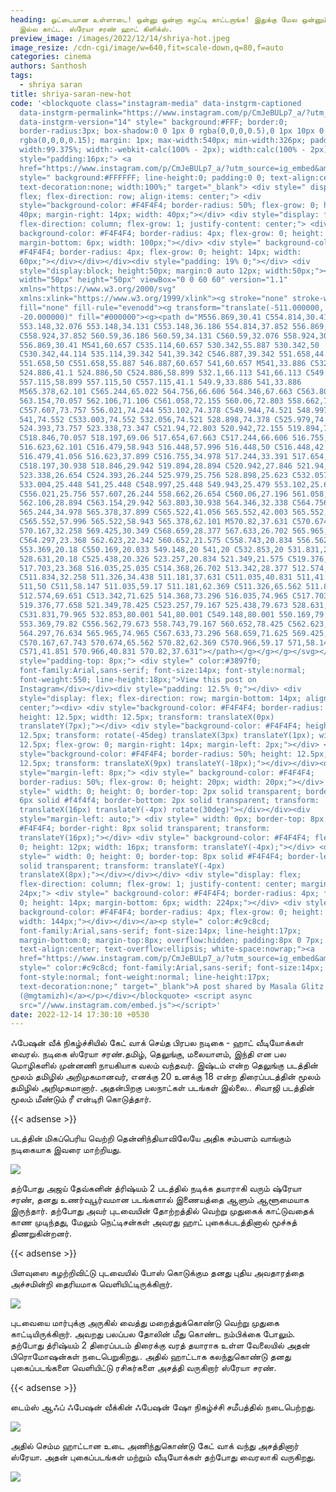 ```yaml
---
heading: ஓட்டையான உள்ளாடை! ஒன்னு ஒன்னா கழட்டி காட்டறாங்க! இதுக்கு மேல ஒன்னும்
  இல்ல காட்ட. ஸ்ரேயா சரண் ஹாட் கிளிக்ஸ்.
preview_image: /images/2022/12/14/shriya-hot.jpeg
image_resize: /cdn-cgi/image/w=640,fit=scale-down,q=80,f=auto
categories: cinema
authors: Santhosh
tags:
  - shriya saran
title: shriya-saran-new-hot
code: '<blockquote class="instagram-media" data-instgrm-captioned
  data-instgrm-permalink="https://www.instagram.com/p/CmJeBULp7_a/?utm_source=ig_embed&amp;utm_campaign=loading"
  data-instgrm-version="14" style=" background:#FFF; border:0;
  border-radius:3px; box-shadow:0 0 1px 0 rgba(0,0,0,0.5),0 1px 10px 0
  rgba(0,0,0,0.15); margin: 1px; max-width:540px; min-width:326px; padding:0;
  width:99.375%; width:-webkit-calc(100% - 2px); width:calc(100% - 2px);"><div
  style="padding:16px;"> <a
  href="https://www.instagram.com/p/CmJeBULp7_a/?utm_source=ig_embed&amp;utm_campaign=loading"
  style=" background:#FFFFFF; line-height:0; padding:0 0; text-align:center;
  text-decoration:none; width:100%;" target="_blank"> <div style=" display:
  flex; flex-direction: row; align-items: center;"> <div
  style="background-color: #F4F4F4; border-radius: 50%; flex-grow: 0; height:
  40px; margin-right: 14px; width: 40px;"></div> <div style="display: flex;
  flex-direction: column; flex-grow: 1; justify-content: center;"> <div style="
  background-color: #F4F4F4; border-radius: 4px; flex-grow: 0; height: 14px;
  margin-bottom: 6px; width: 100px;"></div> <div style=" background-color:
  #F4F4F4; border-radius: 4px; flex-grow: 0; height: 14px; width:
  60px;"></div></div></div><div style="padding: 19% 0;"></div> <div
  style="display:block; height:50px; margin:0 auto 12px; width:50px;"><svg
  width="50px" height="50px" viewBox="0 0 60 60" version="1.1"
  xmlns="https://www.w3.org/2000/svg"
  xmlns:xlink="https://www.w3.org/1999/xlink"><g stroke="none" stroke-width="1"
  fill="none" fill-rule="evenodd"><g transform="translate(-511.000000,
  -20.000000)" fill="#000000"><g><path d="M556.869,30.41 C554.814,30.41
  553.148,32.076 553.148,34.131 C553.148,36.186 554.814,37.852 556.869,37.852
  C558.924,37.852 560.59,36.186 560.59,34.131 C560.59,32.076 558.924,30.41
  556.869,30.41 M541,60.657 C535.114,60.657 530.342,55.887 530.342,50
  C530.342,44.114 535.114,39.342 541,39.342 C546.887,39.342 551.658,44.114
  551.658,50 C551.658,55.887 546.887,60.657 541,60.657 M541,33.886 C532.1,33.886
  524.886,41.1 524.886,50 C524.886,58.899 532.1,66.113 541,66.113 C549.9,66.113
  557.115,58.899 557.115,50 C557.115,41.1 549.9,33.886 541,33.886
  M565.378,62.101 C565.244,65.022 564.756,66.606 564.346,67.663 C563.803,69.06
  563.154,70.057 562.106,71.106 C561.058,72.155 560.06,72.803 558.662,73.347
  C557.607,73.757 556.021,74.244 553.102,74.378 C549.944,74.521 548.997,74.552
  541,74.552 C533.003,74.552 532.056,74.521 528.898,74.378 C525.979,74.244
  524.393,73.757 523.338,73.347 C521.94,72.803 520.942,72.155 519.894,71.106
  C518.846,70.057 518.197,69.06 517.654,67.663 C517.244,66.606 516.755,65.022
  516.623,62.101 C516.479,58.943 516.448,57.996 516.448,50 C516.448,42.003
  516.479,41.056 516.623,37.899 C516.755,34.978 517.244,33.391 517.654,32.338
  C518.197,30.938 518.846,29.942 519.894,28.894 C520.942,27.846 521.94,27.196
  523.338,26.654 C524.393,26.244 525.979,25.756 528.898,25.623 C532.057,25.479
  533.004,25.448 541,25.448 C548.997,25.448 549.943,25.479 553.102,25.623
  C556.021,25.756 557.607,26.244 558.662,26.654 C560.06,27.196 561.058,27.846
  562.106,28.894 C563.154,29.942 563.803,30.938 564.346,32.338 C564.756,33.391
  565.244,34.978 565.378,37.899 C565.522,41.056 565.552,42.003 565.552,50
  C565.552,57.996 565.522,58.943 565.378,62.101 M570.82,37.631 C570.674,34.438
  570.167,32.258 569.425,30.349 C568.659,28.377 567.633,26.702 565.965,25.035
  C564.297,23.368 562.623,22.342 560.652,21.575 C558.743,20.834 556.562,20.326
  553.369,20.18 C550.169,20.033 549.148,20 541,20 C532.853,20 531.831,20.033
  528.631,20.18 C525.438,20.326 523.257,20.834 521.349,21.575 C519.376,22.342
  517.703,23.368 516.035,25.035 C514.368,26.702 513.342,28.377 512.574,30.349
  C511.834,32.258 511.326,34.438 511.181,37.631 C511.035,40.831 511,41.851
  511,50 C511,58.147 511.035,59.17 511.181,62.369 C511.326,65.562 511.834,67.743
  512.574,69.651 C513.342,71.625 514.368,73.296 516.035,74.965 C517.703,76.634
  519.376,77.658 521.349,78.425 C523.257,79.167 525.438,79.673 528.631,79.82
  C531.831,79.965 532.853,80.001 541,80.001 C549.148,80.001 550.169,79.965
  553.369,79.82 C556.562,79.673 558.743,79.167 560.652,78.425 C562.623,77.658
  564.297,76.634 565.965,74.965 C567.633,73.296 568.659,71.625 569.425,69.651
  C570.167,67.743 570.674,65.562 570.82,62.369 C570.966,59.17 571,58.147 571,50
  C571,41.851 570.966,40.831 570.82,37.631"></path></g></g></g></svg></div><div
  style="padding-top: 8px;"> <div style=" color:#3897f0;
  font-family:Arial,sans-serif; font-size:14px; font-style:normal;
  font-weight:550; line-height:18px;">View this post on
  Instagram</div></div><div style="padding: 12.5% 0;"></div> <div
  style="display: flex; flex-direction: row; margin-bottom: 14px; align-items:
  center;"><div> <div style="background-color: #F4F4F4; border-radius: 50%;
  height: 12.5px; width: 12.5px; transform: translateX(0px)
  translateY(7px);"></div> <div style="background-color: #F4F4F4; height:
  12.5px; transform: rotate(-45deg) translateX(3px) translateY(1px); width:
  12.5px; flex-grow: 0; margin-right: 14px; margin-left: 2px;"></div> <div
  style="background-color: #F4F4F4; border-radius: 50%; height: 12.5px; width:
  12.5px; transform: translateX(9px) translateY(-18px);"></div></div><div
  style="margin-left: 8px;"> <div style=" background-color: #F4F4F4;
  border-radius: 50%; flex-grow: 0; height: 20px; width: 20px;"></div> <div
  style=" width: 0; height: 0; border-top: 2px solid transparent; border-left:
  6px solid #f4f4f4; border-bottom: 2px solid transparent; transform:
  translateX(16px) translateY(-4px) rotate(30deg)"></div></div><div
  style="margin-left: auto;"> <div style=" width: 0px; border-top: 8px solid
  #F4F4F4; border-right: 8px solid transparent; transform:
  translateY(16px);"></div> <div style=" background-color: #F4F4F4; flex-grow:
  0; height: 12px; width: 16px; transform: translateY(-4px);"></div> <div
  style=" width: 0; height: 0; border-top: 8px solid #F4F4F4; border-left: 8px
  solid transparent; transform: translateY(-4px)
  translateX(8px);"></div></div></div> <div style="display: flex;
  flex-direction: column; flex-grow: 1; justify-content: center; margin-bottom:
  24px;"> <div style=" background-color: #F4F4F4; border-radius: 4px; flex-grow:
  0; height: 14px; margin-bottom: 6px; width: 224px;"></div> <div style="
  background-color: #F4F4F4; border-radius: 4px; flex-grow: 0; height: 14px;
  width: 144px;"></div></div></a><p style=" color:#c9c8cd;
  font-family:Arial,sans-serif; font-size:14px; line-height:17px;
  margin-bottom:0; margin-top:8px; overflow:hidden; padding:8px 0 7px;
  text-align:center; text-overflow:ellipsis; white-space:nowrap;"><a
  href="https://www.instagram.com/p/CmJeBULp7_a/?utm_source=ig_embed&amp;utm_campaign=loading"
  style=" color:#c9c8cd; font-family:Arial,sans-serif; font-size:14px;
  font-style:normal; font-weight:normal; line-height:17px;
  text-decoration:none;" target="_blank">A post shared by Masala Glitz
  (@mgtamizh)</a></p></div></blockquote> <script async
  src="//www.instagram.com/embed.js"></script>'
date: 2022-12-14 17:30:10 +0530
---
```

ஃபேஷன் வீக் நிகழ்ச்சியில் கேட் வாக் செய்த பிரபல நடிகை - ஹாட் வீடியோக்கள் வைரல்.
நடிகை ஸ்ரேயா சரண்.‌தமிழ், தெலுங்கு, மலையாளம், இந்தி என பல மொழிகளில் முன்னணி நாயகியாக வலம் வந்தவர். இஷ்டம் என்ற தெலுங்கு படத்தின் மூலம் தமிழில் அறிமுகமானவர், எனக்கு 20 உனக்கு 18 என்ற திரைப்படத்தின் மூலம் தமிழில் அறிமுகமானார். அதன்பிறகு பலநாட்கள் படங்கள் இல்லை.. சிவாஜி படத்தின் மூலம் மீண்டும் ரீ என்டிரி கொடுத்தார். 

{{< adsense >}}

படத்தின் மிகப்பெரிய வெற்றி தென்னிந்தியாவிலேயே அதிக சம்பளம் வாங்கும் நடிகையாக இவரை மாற்றியது.


![](/images/2022/12/14/shriya-saran-new-hot.jpeg)

தற்போது அஜய் தேவ்கனின் த்ரிஷ்யம் 2 படத்தில் நடிக்க தயாராகி வரும் ஷ்ரேயா சரண், தனது உணர்வுபூர்வமான படங்களால் இணையத்தை ஆளும் ஆளூமையாக இருந்தார். தற்போது அவர் புடவையின் தோற்றத்தில் வெற்று முதுகைக் காட்டுவதைக் காண முடிந்தது, மேலும் நெட்டிசன்கள் அவரது ஹாட் புகைக்படத்தினால் மூச்சுத் திணறுகின்றனர்.

{{< adsense >}}


பிளவுஸை கழற்றிவிட்டு புடவையில் போஸ் கொடுக்கும தனது புதிய அவதாரத்தை அச்சமின்றி தைரியமாக வெளியிட்டிருக்கிறார். 

![](/images/2022/12/14/shriya-saran-new-hot2.jpeg)

புடவையை மார்புக்கு அருகில் வைத்து  மறைத்துக்கொண்டு வெற்று முதுகை காட்டியிருக்கிறார். அவறது பலப்பல  தோலின் மீது கொண்ட  நம்பிக்கை போலும்.
தற்போது த்ரிஷ்யம் 2 திரைப்படம் திரைக்கு வரத் தயாராக உள்ள வேலையில் அதன் பிரொமோஷன்கள் நடைபெறுகிறது.. அதில் ஹாட்டாக கலந்துகொண்டு தனது புகைப்படங்களை வெளியிட்டு ரசிகர்களை அசத்தி வருகிறார் ஸ்ரேயா சரண்.

{{< adsense >}}


டைம்ஸ் ஆஃப் ஃபேஷன் வீக்கின் ஃபேஷன் ஷோ நிகழ்ச்சி சமீபத்தில் நடைபெற்றது. 

![](/images/2022/12/14/shriya-saran-new-hot4.jpeg)

அதில் செம்ம ஹாட்டான‌ உடை அணிந்துகொண்டு கேட் வாக் வந்து அசத்தினார் ஸ்ரேயா. அதன் புகைப்படங்கள் மற்றும் வீடியோக்கள் தற்போது வைரலாகி வருகிறது.

![](/images/2022/12/14/shriya-saran-new-hot6.jpeg)